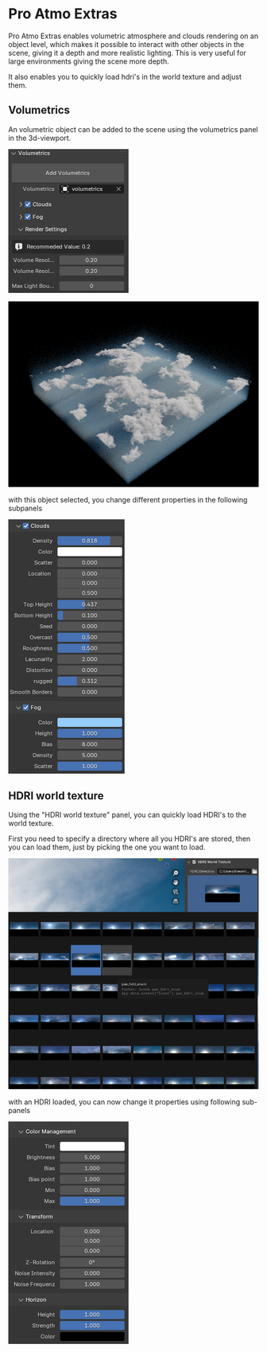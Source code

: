 # Pro Atmo Extras

Pro Atmo Extras enables volumetric atmosphere and clouds rendering on an object level, which makes it possible to interact with other objects in the scene, giving it a depth and more realistic lighting. This is very useful for large environments giving the scene more depth.

It also enables you to quickly load hdri's in the world texture and adjust them.

## Volumetrics

An volumetric object can be added to the scene using the volumetrics panel in the 3d-viewport.

![Image](pro-atmo-extras/images/volumetrics-panel.png)

![Image](pro-atmo-extras/images/volumetrics-object.png)

with this object selected, you change different properties in the following subpanels

![Image](pro-atmo-extras/images/volumetrics-properties.png)

## HDRI world texture

Using the "HDRI world texture" panel, you can quickly load HDRI's to the world texture.

First you need to specify a directory where all you HDRI's are stored, then you can load them, just by picking the one you want to load.

![Image](pro-atmo-extras/images/hdri-directory.png)

with an HDRI loaded, you can now change it properties using following sub-panels

![Image](pro-atmo-extras/images/hdri-properties.png)
